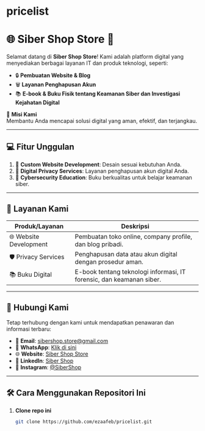 # pricelist
# 🌐 **Siber Shop Store** 🚀  
Selamat datang di **Siber Shop Store**! Kami adalah platform digital yang menyediakan berbagai layanan IT dan produk teknologi, seperti:  
- 🔒 **Pembuatan Website & Blog**  
- 🗑️ **Layanan Penghapusan Akun**  
- 📚 **E-book & Buku Fisik tentang Keamanan Siber dan Investigasi Kejahatan Digital**  

🎯 **Misi Kami**  
Membantu Anda mencapai solusi digital yang aman, efektif, dan terjangkau.

---

## 💻 **Fitur Unggulan**  
1. 🌟 **Custom Website Development**: Desain sesuai kebutuhan Anda.  
2. 🔐 **Digital Privacy Services**: Layanan penghapusan akun digital Anda.  
3. 📖 **Cybersecurity Education**: Buku berkualitas untuk belajar keamanan siber.

---

## 🚀 **Layanan Kami**
| Produk/Layanan         | Deskripsi                                                                 |
|-------------------------|---------------------------------------------------------------------------|
| 🌐 Website Development | Pembuatan toko online, company profile, dan blog pribadi.                 |
| 🛡️ Privacy Services    | Penghapusan data atau akun digital dengan prosedur aman.                  |
| 📚 Buku Digital        | E-book tentang teknologi informasi, IT forensic, dan keamanan siber.     |

---

## 📲 **Hubungi Kami**  
Tetap terhubung dengan kami untuk mendapatkan penawaran dan informasi terbaru:

- 📧 **Email**: [sibershop.store@gmail.com](mailto:sibershop.store@gmail.com)  
- 📱 **WhatsApp**: [Klik di sini](https://wa.me/+6285174155134)  
- 🌐 **Website**: [Siber Shop Store](https://www.sibershop.co.id)  
- 💼 **LinkedIn**: [Siber Shop](https://www.linkedin.com/in/sibershop)  
- 📸 **Instagram**: [@SiberShop](https://www.instagram.com/sibershopstore)  

---

## 🛠️ **Cara Menggunakan Repositori Ini**  
1. **Clone repo ini**  
   ```bash
   git clone https://github.com/ezaafeb/pricelist.git
